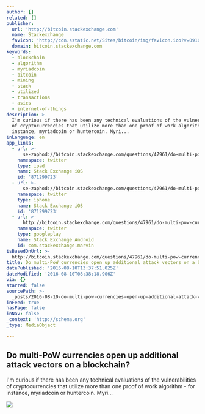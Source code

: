 ```yaml
---
author: []
related: []
publisher:
  url: 'http://bitcoin.stackexchange.com'
  name: Stackexchange
  favicon: 'http://cdn.sstatic.net/Sites/bitcoin/img/favicon.ico?v=0910168c5c65'
  domain: bitcoin.stackexchange.com
keywords:
  - blockchain
  - algorithm
  - myriadcoin
  - bitcoin
  - mining
  - stack
  - utilized
  - transactions
  - asics
  - internet-of-things
description: >-
  I'm curious if there has been any technical evaluations of the vulnerabilities
  of cryptocurrencies that utilize more than one proof of work algorithm - for
  instance, myriadcoin or huntercoin. Myri...
inLanguage: en
app_links:
  - url: >-
      se-zaphod://bitcoin.stackexchange.com/questions/47961/do-multi-pow-currencies-open-up-additional-attack-vectors-on-a-blockchain
    namespace: twitter
    type: ipad
    name: Stack Exchange iOS
    id: '871299723'
  - url: >-
      se-zaphod://bitcoin.stackexchange.com/questions/47961/do-multi-pow-currencies-open-up-additional-attack-vectors-on-a-blockchain
    namespace: twitter
    type: iphone
    name: Stack Exchange iOS
    id: '871299723'
  - url: >-
      http://bitcoin.stackexchange.com/questions/47961/do-multi-pow-currencies-open-up-additional-attack-vectors-on-a-blockchain
    namespace: twitter
    type: googleplay
    name: Stack Exchange Android
    id: com.stackexchange.marvin
isBasedOnUrl: >-
  http://bitcoin.stackexchange.com/questions/47961/do-multi-pow-currencies-open-up-additional-attack-vectors-on-a-blockchain
title: Do multi-PoW currencies open up additional attack vectors on a blockchain?
datePublished: '2016-08-10T13:37:51.025Z'
dateModified: '2016-08-10T08:38:18.906Z'
via: {}
starred: false
sourcePath: >-
  _posts/2016-08-10-do-multi-pow-currencies-open-up-additional-attack-vectors-on.md
inFeed: true
hasPage: false
inNav: false
_context: 'http://schema.org'
_type: MediaObject

---
```

<article style=""><h1>Do multi-PoW currencies open up additional attack vectors on a blockchain?</h1><p>I'm curious if there has been any technical evaluations of the vulnerabilities of cryptocurrencies that utilize more than one proof of work algorithm - for instance, myriadcoin or huntercoin. Myri...</p><img src="http://cdn.sstatic.net/Sites/bitcoin/img/apple-touch-icon.png?v=a43e5a337e6b&amp;a" /></article>